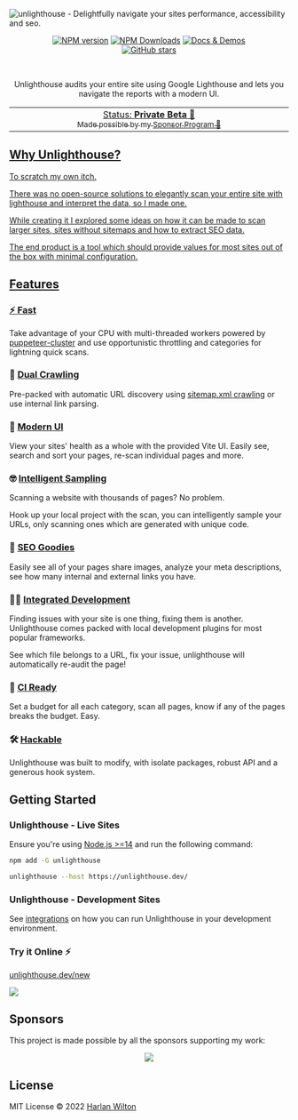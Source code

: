 ![unlighthouse - Delightfully navigate your sites performance, accessibility and seo.](https://repository-images.githubusercontent.com/423079536/995fb12f-5cd8-4486-8967-f71fa958b2cb)
<p align="center">
<a href="https://www.npmjs.com/package/@unlighthouse/core" target="__blank"><img src="https://img.shields.io/npm/v/@unlighthouse/core?color=2B90B6&label=" alt="NPM version"></a>
<a href="https://www.npmjs.com/package/@unlighthouse/core" target="__blank"><img alt="NPM Downloads" src="https://img.shields.io/npm/dm/@unlighthouse/core?color=349dbe&label="></a>
<a href="https://unlighthouse.dev/" target="__blank"><img src="https://img.shields.io/static/v1?label=&message=docs%20%26%20demos&color=45b8cd" alt="Docs & Demos"></a>
<br>
<a href="https://github.com/harlan-zw/unlighthouse" target="__blank"><img alt="GitHub stars" src="https://img.shields.io/github/stars/harlan-zw/unlighthouse?style=social"></a>
</p>

<br>

<p align="center">
Unlighthouse audits your entire site using Google Lighthouse and lets you navigate the reports with a modern UI. 
</p>

<p align="center">
  <a href="https://unlighthouse.dev/>Documentation</a>
</p>

<p align="center">
<table>
<tbody>
<td align="center">
<img width="2000" height="0" /><br>
Status: <b>Private Beta 🎉</b><br>
<sub>Made possible by my <a href="https://github.com/sponsors/harlan-zw">Sponsor Program 💖</a></sub><br>
<img width="2000" height="0" />
</td>
</tbody>
</table>
</p>

## Why Unlighthouse?

To scratch my own itch.

There was no open-source solutions to elegantly scan your entire site with lighthouse and interpret the data, so I made one.

While creating it I explored some ideas on how it can be made to scan larger sites, sites without sitemaps and how to extract SEO data.

The end product is a tool which should provide values for most sites out of the box with minimal configuration.

## Features

### ⚡️ [**Fast**](https://vitejs.dev)

Take advantage of your CPU with multi-threaded workers powered by [puppeteer-cluster](https://github.com/thomasdondorf/puppeteer-cluster) and use opportunistic throttling and categories for lightning quick scans.

### 🐞 [**Dual Crawling**](https://vitejs.dev)

Pre-packed with automatic URL discovery using [sitemap.xml crawling](https://github.com/seantomburke/sitemapper) or use internal link parsing.

### 🌈 [**Modern UI**](https://sli.dev/guide/syntax.html#embedded-styles)

View your sites' health as a whole with the provided Vite UI. Easily see, search and sort your pages, re-scan individual pages and more. 

### ️🤓 [**Intelligent Sampling**](https://vitejs.dev)

Scanning a website with thousands of pages? No problem.

Hook up your local project with the scan, you can intelligently sample your URLs, only scanning ones which
are generated with unique code.

### 🍬️ [**SEO Goodies**](https://vitejs.dev)

Easily see all of your pages share images, analyze your meta descriptions, see how many internal and external links you have.

### 🧑‍💻 [**Integrated Development**](https://sli.dev/guide/syntax.html#code-blocks)

Finding issues with your site is one thing, fixing them is another. Unlighthouse comes packed with local development plugins for most
popular frameworks.

See which file belongs to a URL, fix your issue, unlighthouse will automatically re-audit the page!

### 🤖 [**CI Ready**](https://sli.dev/guide/syntax.html#code-blocks)

Set a budget for all each category, scan all pages, know if any of the pages breaks the budget. Easy.

### 🛠 [**Hackable**](https://vitejs.dev)

Unlighthouse was built to modify, with isolate packages, robust API and a generous hook system.


## Getting Started

### Unlighthouse - Live Sites

Ensure you're using [Node.js >=14](https://nodejs.org/) and run the following command:

```bash
npm add -G unlighthouse
```

```bash
unlighthouse --host https://unlighthouse.dev/
```


### Unlighthouse - Development Sites

See [integrations](https://unlighthouse.dev/integrations/) on how you can run Unlighthouse in your development environment.


### Try it Online ⚡️

[unlighthouse.dev/new](https://unlighthouse.dev/new)

[![](https://developer.stackblitz.com/img/open_in_stackblitz.svg)](https://unlighthouse.dev/new)


## Sponsors

This project is made possible by all the sponsors supporting my work:

<p align="center">
  <a href="https://github.com/sponsors/harlan-zw">
    <img src='https://cdn.jsdelivr.net/gh/harlan-zw/static/sponsors.svg'/>
  </a>
</p>

## License

MIT License © 2022 [Harlan Wilton](https://github.com/harlan-zw)
